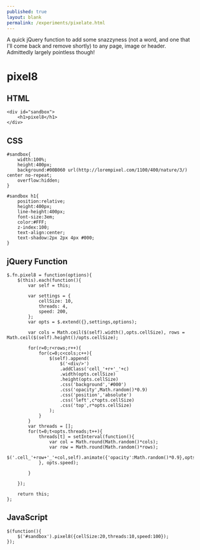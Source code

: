 ```yaml
---
published: true
layout: blank
permalink: /experiments/pixelate.html
---
```


A quick jQuery function to add some snazzyness (not a word, and one that I'll come back and remove shortly) to any page, image or header. Admittedly largely pointless though!


<div id="sandbox"><h1>pixel8</h1></div>
<script src="js/pixel8.js"></script>
<link rel="stylesheet" type="text/css" href="css/pixel8.css" />

HTML
---

    <div id="sandbox">
        <h1>pixel8</h1>
    </div>

CSS
---

    #sandbox{
        width:100%;
        height:400px;
        background:#00B060 url(http://lorempixel.com/1100/400/nature/3/) center no-repeat;
        overflow:hidden;
    }

    #sandbox h1{
        position:relative;
        height:400px;
        line-height:400px;
        font-size:3em;
        color:#FFF;
        z-index:100;
        text-align:center;
        text-shadow:2px 2px 4px #000;
    }

jQuery Function
---

    $.fn.pixel8 = function(options){
        $(this).each(function(){
            var self = this;

            var settings = {
                cellSize: 10,
                threads: 4,
                speed: 200,
            };
            var opts = $.extend({},settings,options);

            var cols = Math.ceil($(self).width(),opts.cellSize), rows = Math.ceil($(self).height()/opts.cellSize);

            for(r=0;r<rows;r++){
                for(c=0;c<cols;c++){
                    $(self).append(
                        $('<div/>')
                        .addClass('cell_'+r+'_'+c)
                        .width(opts.cellSize)
                        .height(opts.cellSize)
                        .css('background','#000')
                        .css('opacity',Math.random()*0.9)
                        .css('position','absolute')
                        .css('left',c*opts.cellSize)
                        .css('top',r*opts.cellSize)
                    );
                }
            }
            var threads = [];
            for(t=0;t<opts.threads;t++){
                threads[t] = setInterval(function(){
                    var col = Math.round(Math.random()*cols);
                    var row = Math.round(Math.random()*rows);
                    $('.cell_'+row+'_'+col,self).animate({'opacity':Math.random()*0.9},opts.speed);
                }, opts.speed);

            }

        });

        return this;
    };

JavaScript
---

    $(function(){
        $('#sandbox').pixel8({cellSize:20,threads:10,speed:100});
    });
